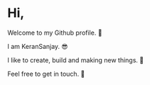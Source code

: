# Hi,

Welcome to my Github profile.  :wave:

I am KeranSanjay.  :sunglasses:	

I like to create, build and making new things.   :house_with_garden:	

Feel free to get in touch.   :call_me_hand:	
